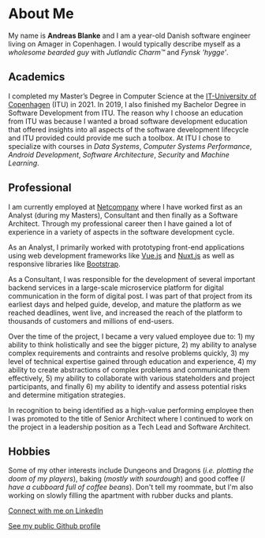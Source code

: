 # About Me

My name is **Andreas Blanke** and I am a <years-old-span></years-old-span> year-old Danish software engineer living on Amager in Copenhagen. I would typically describe myself as a *wholesome bearded guy* with *Jutlandic Charm™* and *Fynsk 'hygge'*.

## Academics

I completed my Master’s Degree in Computer Science at the [IT-University of Copenhagen](http://itu.dk) (ITU) in 2021. In 2019, I also finished my Bachelor Degree in Software Development from ITU. The reason why I choose an education from ITU was because I wanted a broad software development education that offered insights into all aspects of the software development lifecycle and ITU provided could provide me such a toolbox. At ITU I chose to specialize with courses in *Data Systems*, *Computer Systems Performance*, *Android Development*, *Software Architecture*, *Security* and *Machine Learning*.

## Professional

I am currently employed at [Netcompany](https://www.netcompany.com/) where I have worked first as an Analyst (during my Masters), Consultant and then finally as a Software Architect. Through my professional career then I have gained a lot of experience in a variety of aspects in the software development cycle.

As an Analyst, I primarily worked with prototyping front-end applications using web development frameworks like [Vue.js](https://vuejs.org/) and [Nuxt.js](https://nuxtjs.org/) as well as responsive libraries like [Bootstrap](https://getbootstrap.com/).

As a Consultant, I was responsible for the development of several important backend services in a large-scale microservice platform for digital communication in the form of digital post. I was part of that project from its earliest days and helped guide, develop, and mature the platform as we reached deadlines, went live, and increased the reach of the platform to thousands of customers and millions of end-users.

Over the time of the project, I became a very valued employee due to: 1) my ability to think holistically and see the bigger picture, 2) my ability to analyse complex requirements and contraints and resolve problems quickly, 3) my level of technical expertise gained through education and experience, 4) my ability to create abstractions of complex problems and communicate them effectively, 5) my ability to collaborate with various stateholders and project participants, and finally 6) my ability to identify and assess potential risks and determine mitigation strategies.

In recognition to being identified as a high-value performing employee then I was promoted to the title of Senior Architect where I continued to work on the project in a leadership position as a Tech Lead and Software Architect.

## Hobbies

Some of my other interests include Dungeons and Dragons (*i.e. plotting the doom of my players*), baking (*mostly with sourdough*) and good coffee (*I have a cubboard full of coffee beans*). Don't tell my roommate, but I'm also working on slowly filling the apartment with rubber ducks and plants.

[<font-awesome-icon :icon="['fab', 'linkedin']"></font-awesome-icon> Connect with me on LinkedIn](https://www.linkedin.com/in/andreas-b-5a926b84)

[<font-awesome-icon :icon="['fab', 'github']"></font-awesome-icon> See my public Github profile](https://github.com/andSubmarine)